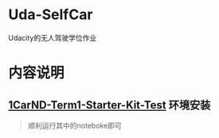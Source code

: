 # Uda-SelfCar
Udacity的无人驾驶学位作业

# 内容说明

## [1CarND-Term1-Starter-Kit-Test](https://github.com/Parker-Lyu/Uda-SelfCar/tree/master/1CarND-Term1-Starter-Kit-Test) 环境安装
> 顺利运行其中的noteboke即可
